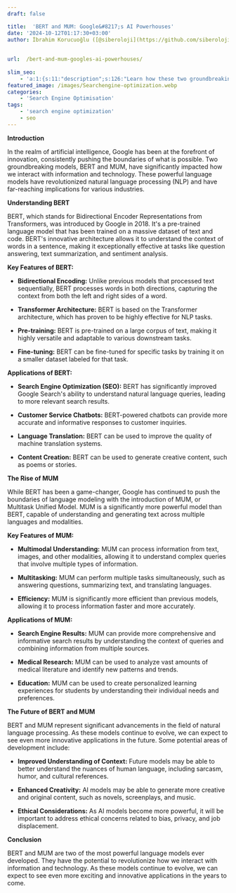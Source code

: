 ```yaml
---
draft: false

title:  'BERT and MUM: Google&#8217;s AI Powerhouses'
date: '2024-10-12T01:17:30+03:00'
author: İbrahim Korucuoğlu ([@siberoloji](https://github.com/siberoloji))
 
 
url:  /bert-and-mum-googles-ai-powerhouses/
 
slim_seo:
    - 'a:1:{s:11:"description";s:126:"Learn how these two groundbreaking models, BERT and MUM language models have revolutionized natural language processing (NLP).";}'
featured_image: /images/Searchengine-optimization.webp
categories:
    - 'Search Engine Optimisation'
tags:
    - 'search engine optimization'
    - seo
---
```



**Introduction**



In the realm of artificial intelligence, Google has been at the forefront of innovation, consistently pushing the boundaries of what is possible. Two groundbreaking models, BERT and MUM, have significantly impacted how we interact with information and technology. These powerful language models have revolutionized natural language processing (NLP) and have far-reaching implications for various industries.



**Understanding BERT**



BERT, which stands for Bidirectional Encoder Representations from Transformers, was introduced by Google in 2018. It's a pre-trained language model that has been trained on a massive dataset of text and code. BERT's innovative architecture allows it to understand the context of words in a sentence, making it exceptionally effective at tasks like question answering, text summarization, and sentiment analysis.



**Key Features of BERT:**


* **Bidirectional Encoding:** Unlike previous models that processed text sequentially, BERT processes words in both directions, capturing the context from both the left and right sides of a word.

* **Transformer Architecture:** BERT is based on the Transformer architecture, which has proven to be highly effective for NLP tasks.

* **Pre-training:** BERT is pre-trained on a large corpus of text, making it highly versatile and adaptable to various downstream tasks.

* **Fine-tuning:** BERT can be fine-tuned for specific tasks by training it on a smaller dataset labeled for that task.




**Applications of BERT:**


* **Search Engine Optimization (SEO):** BERT has significantly improved Google Search's ability to understand natural language queries, leading to more relevant search results.

* **Customer Service Chatbots:** BERT-powered chatbots can provide more accurate and informative responses to customer inquiries.

* **Language Translation:** BERT can be used to improve the quality of machine translation systems.

* **Content Creation:** BERT can be used to generate creative content, such as poems or stories.




**The Rise of MUM**



While BERT has been a game-changer, Google has continued to push the boundaries of language modeling with the introduction of MUM, or Multitask Unified Model. MUM is a significantly more powerful model than BERT, capable of understanding and generating text across multiple languages and modalities.



**Key Features of MUM:**


* **Multimodal Understanding:** MUM can process information from text, images, and other modalities, allowing it to understand complex queries that involve multiple types of information.

* **Multitasking:** MUM can perform multiple tasks simultaneously, such as answering questions, summarizing text, and translating languages.

* **Efficiency:** MUM is significantly more efficient than previous models, allowing it to process information faster and more accurately.




**Applications of MUM:**


* **Search Engine Results:** MUM can provide more comprehensive and informative search results by understanding the context of queries and combining information from multiple sources.

* **Medical Research:** MUM can be used to analyze vast amounts of medical literature and identify new patterns and trends.

* **Education:** MUM can be used to create personalized learning experiences for students by understanding their individual needs and preferences.   




**The Future of BERT and MUM**



BERT and MUM represent significant advancements in the field of natural language processing. As these models continue to evolve, we can expect to see even more innovative applications in the future. Some potential areas of development include:


* **Improved Understanding of Context:** Future models may be able to better understand the nuances of human language, including sarcasm, humor, and cultural references.

* **Enhanced Creativity:** AI models may be able to generate more creative and original content, such as novels, screenplays, and music.

* **Ethical Considerations:** As AI models become more powerful, it will be important to address ethical concerns related to bias, privacy, and job displacement.




**Conclusion**



BERT and MUM are two of the most powerful language models ever developed. They have the potential to revolutionize how we interact with information and technology. As these models continue to evolve, we can expect to see even more exciting and innovative applications in the years to come.

